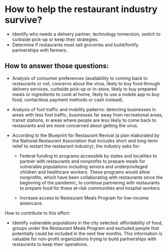# How to help the restaurant industry survive?

- Identify who needs a delivery partner, technology immersion, switch to curbside pick-up or keep their strategies.
- Determine if restaurants must sell groceries and build/fortify partnerships with farmers.

## How to answer those questions:
- Analysis of consumer preferences (availability to coming back to restaurants or not, concerns about the virus, likely to buy food through delivery services, curbside pick-up or in-store, likely to buy prepared meals or ingredients to cook at home, likely to use a mobile app to buy food, contactless payment methods or cash instead). 

- Analysis of foot traffic and mobility patterns: detecting businesses in areas with less foot traffic, businesses far away from recreational areas, transit stations, in areas where people are less likely to come back to restaurants and are more concerned about getting the virus.

- According to the Blueprint for Restaurant Revival (a plan elaborated by the National Restaurant Association that includes short and long-term relief to restart the restaurant industry), the industry asks for:
	- Federal funding to programs accessible by states and localities to partner with restaurants and nonprofits to prepare meals for vulnerable populations including seniors and underprivileged children and healthcare workers. These programs would allow nonprofits, which have been collaborating with restaurants since the beginning of the pandemic, to continue partnering with restaurants to prepare food for these at-risk communities and hospital workers.

	- Increase access to Restaurant Meals Program for low-income americans.

How to contribute to this effort:

- Identify vulnerable populations in the city selected: affordability of food, groups under the Restaurant Meals Program and excluded people that potentially could be included in the next few months. This information is valuable for non-profit organizations trying to build partnerships with restaurants to keep their operations.